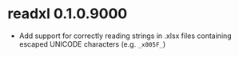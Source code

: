 # readxl 0.1.0.9000

* Add support for correctly reading strings in .xlsx files containing escaped UNICODE characters (e.g. `_x005F_`)
